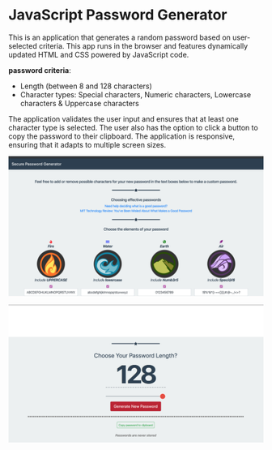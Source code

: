 # JavaScript Password Generator

This is an application that generates a random password based on user-selected criteria. This app runs in the browser and features dynamically updated HTML and CSS powered by JavaScript code.

**password criteria**:
 - Length (between 8 and 128 characters)
 - Character types: Special characters, Numeric characters, Lowercase characters & Uppercase characters
 
 The application validates the user input and ensures that at least one character type is selected. The user also has the option to click a button to copy the password to their clipboard. The application is responsive, ensuring that it adapts to multiple screen sizes.
 
 
![Image of JavaScript-Password-Generator](https://github.com/miadugas/Mia-JavaScript-Password-Gen/blob/master/images/JavaScript%20PW-1.png)

![Image of JavaScript-Password-Generator](https://github.com/miadugas/Mia-JavaScript-Password-Gen/blob/master/images/JavaScriptPW-2.png)
